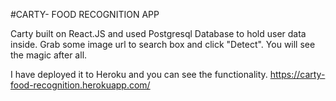 #CARTY- FOOD RECOGNITION APP

Carty built on React.JS and used Postgresql Database to hold user data inside.
Grab some image url to search box and click "Detect".
You will see the magic after all.

I have deployed it to Heroku and you can see the functionality.
https://carty-food-recognition.herokuapp.com/
